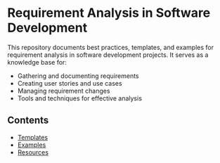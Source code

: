 # Requirement Analysis in Software Development

This repository documents best practices, templates, and examples for requirement analysis in software development projects. It serves as a knowledge base for:
- Gathering and documenting requirements
- Creating user stories and use cases
- Managing requirement changes
- Tools and techniques for effective analysis

## Contents
- [Templates](/templates/)
- [Examples](/examples/)
- [Resources](/resources/)
